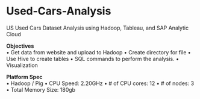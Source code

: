 # Used-Cars-Analysis
US Used Cars Dataset Analysis using Hadoop, Tableau, and SAP Analytic Cloud

**Objectives**  
•	Get data from website and upload to Hadoop
•	Create directory for file
•	Use Hive to create tables 
•	SQL commands to perform the analysis.
•	Visualization

**Platform Spec**  
•	Hadoop / Pig
•	CPU Speed: 2.20GHz
•	# of CPU cores: 12
•	# of nodes: 3
•	Total Memory Size: 180gb
